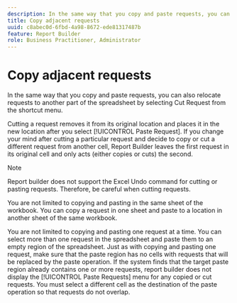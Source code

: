 ```yaml
---
description: In the same way that you copy and paste requests, you can also relocate requests to another part of the spreadsheet by selecting Cut Request from the shortcut menu.
title: Copy adjacent requests
uuid: c8abec0d-6fbd-4a98-8672-ede81317487b
feature: Report Builder
role: Business Practitioner, Administrator
---
```


# Copy adjacent requests

In the same way that you copy and paste requests, you can also relocate requests to another part of the spreadsheet by selecting Cut Request from the shortcut menu.

Cutting a request removes it from its original location and places it in the new location after you select [!UICONTROL Paste Request]. If you change your mind after cutting a particular request and decide to copy or cut a different request from another cell, Report Builder leaves the first request in its original cell and only acts (either copies or cuts) the second.

>[!NOTE]
>
>Report builder does not support the Excel Undo command for cutting or pasting requests. Therefore, be careful when cutting requests.

You are not limited to copying and pasting in the same sheet of the workbook. You can copy a request in one sheet and paste to a location in another sheet of the same workbook.

You are not limited to copying and pasting one request at a time. You can select more than one request in the spreadsheet and paste them to an empty region of the spreadsheet. Just as with copying and pasting one request, make sure that the paste region has no cells with requests that will be replaced by the paste operation. If the system finds that the target paste region already contains one or more requests, report builder does not display the [!UICONTROL Paste Requests] menu for any copied or cut requests. You must select a different cell as the destination of the paste operation so that requests do not overlap.
